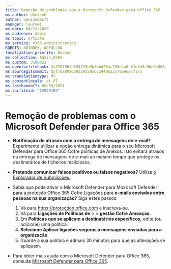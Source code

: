 ```yaml
---
title: Remoção de problemas com o Microsoft Defender para Office 365
ms.author: deniseb
author: denisebmsft
manager: laurawi
ms.date: 04/21/2020
ms.audience: Admin
ms.topic: article
ms.service: o365-administration
ROBOTS: NOINDEX, NOFOLLOW
localization_priority: Normal
ms.collection: Admin_O365
ms.custom: 3100021
ms.openlocfilehash: 2a770796fe535725e3bfbbd28ac759eca0c61e3d9c9be94465af2d0988bff7c9
ms.sourcegitcommit: b5f7da89a650d2915dc652449623c78be6247175
ms.translationtype: MT
ms.contentlocale: pt-PT
ms.lasthandoff: 08/05/2021
ms.locfileid: "53939184"
---
```

# <a name="troubleshoot-issues-with-microsoft-defender-for-office-365"></a>Remoção de problemas com o Microsoft Defender para Office 365

- **Notificação de atrasos com a entrega de mensagens de e-mail?** Experimente utilizar a opção entrega dinâmica para o seu Microsoft Defender para Office 365 Cofre políticas de Anexos. Isto evitará atrasos na entrega de mensagens de e-mail ao mesmo tempo que protege os destinatários de ficheiros maliciosos.
- **Pretende comunicar falsos positivos ou falsos negativos?** Utilize [o Explorador de Submissões.](https://protection.office.com/reportsubmission)
- Sabia que pode ativar o Microsoft Defender para Microsoft Defender para a proteção Office 365 Cofre Ligações para **e-mails enviados entre pessoas na sua organização?** Siga estes passos:
    1. Vá para https://protection.office.com e inscreva-se.
    2. Vá para **Ligações de Políticas de**  >    >  **gestão Cofre Ameaças.**
    3. Em **Políticas que se aplicam a destinatários específicos,** edite (ou adicione) uma política.
    4. **Selecione Aplicar ligações seguras a mensagens enviadas para a organização**.
    5. Guarde a sua política e admais 30 minutos para que as alterações se apliquem.

- Para obter mais ajuda com o Microsoft Defender para Office 365, consulte [Microsoft Defender para Office 365](/microsoft-365/security/office-365-security/office-365-atp).